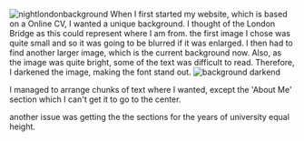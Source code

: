 ![nightlondonbackground](https://user-images.githubusercontent.com/25661816/33565703-c536603a-d915-11e7-86d4-a3310efa7f2e.jpg)
When I first started my website, which is based on a Online CV, I wanted a unique background. I thought of the London Bridge as this could represent where I am from. the first image I chose was quite small and so it was going to be blurred if it was enlarged.
I then had to find another larger image, which is the current background now. Also, as the image was quite bright, some of the text was difficult to read. Therefore, I darkened the image, making the font stand out. ![background darkend](https://user-images.githubusercontent.com/25661816/33569928-26a964b8-d923-11e7-9009-9a30120320b1.jpg) 

I managed to arrange chunks of text where I wanted, except the 'About Me' section which I can't get it to go to the center.

another issue was getting the the sections for the years of university equal height.



